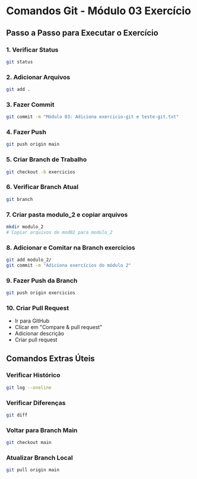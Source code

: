 # Comandos Git - Módulo 03 Exercício

## Passo a Passo para Executar o Exercício

### 1. Verificar Status
```bash
git status
```

### 2. Adicionar Arquivos
```bash
git add .
```

### 3. Fazer Commit
```bash
git commit -m "Módulo 03: Adiciona exercicio-git e teste-git.txt"
```

### 4. Fazer Push
```bash
git push origin main
```

### 5. Criar Branch de Trabalho
```bash
git checkout -b exercicios
```

### 6. Verificar Branch Atual
```bash
git branch
```

### 7. Criar pasta modulo_2 e copiar arquivos
```bash
mkdir modulo_2
# Copiar arquivos do mod02 para modulo_2
```

### 8. Adicionar e Comitar na Branch exercicios
```bash
git add modulo_2/
git commit -m "Adiciona exercícios do módulo 2"
```

### 9. Fazer Push da Branch
```bash
git push origin exercicios
```

### 10. Criar Pull Request
- Ir para GitHub
- Clicar em "Compare & pull request"
- Adicionar descrição
- Criar pull request

## Comandos Extras Úteis

### Verificar Histórico
```bash
git log --oneline
```

### Verificar Diferenças
```bash
git diff
```

### Voltar para Branch Main
```bash
git checkout main
```

### Atualizar Branch Local
```bash
git pull origin main
```
